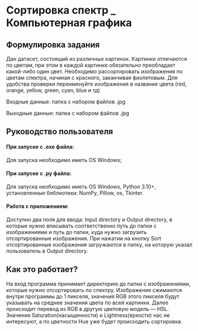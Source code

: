 # Сортировка спектр _ Компьютерная графика

## Формулировка задания
Дан датасет, состоящий из различных картинок. Картинки отличаются по цветам, при этом в каждой картинке обязательно преобладает какой-либо один цвет. Необходимо рассортировать изображения по цветам спектра, начиная с красного, заканчивая фиолетовым. Для удобства проверки переименуйте изображения в название цвета (red, orange, yellow, green, cyan, blue и тд)

Входные данные: папка с набором файлов .jpg

Выходные данные: папка с набором файлов .jpg

## Руководство пользователя

#### При запуске с .exe файла:
Для запуска необходимо иметь OS Windows;

#### При запуске с .py файла:
Для запуска необходимо иметь OS Windows, 
Python 3.10+,
установленные библиотеки: NumPy, Pillow, os, Tkinter.

#### Работа с приложением:
Доступно два поля для ввода: Input directory и Output directory, в которые нужно вписывать соответственно путь до папки с изображениями и путь до папки, куда нужно загрузить отсортированные изображения.
При нажатии на кнопку Sort отсортированные изображения загружаются в папку, на которую указал пользователь в Output directory.

## Как это работает?
На вход программа принимает директорию до папки с изображениями, которые нужно отсортировать по спектру. Изображения сжимаются внутри программы до 1 пикселя, значения RGB этого пикселя будут указывать на среднее значения цвета по всей картинки. Далее происходит перевод из RGB в другую цветовую модель — HSL. Значения Saturation(насыщенности) и Lightness(яркости) нас не интересуют, а по цветности Hue уже будет происходить сортировка.
